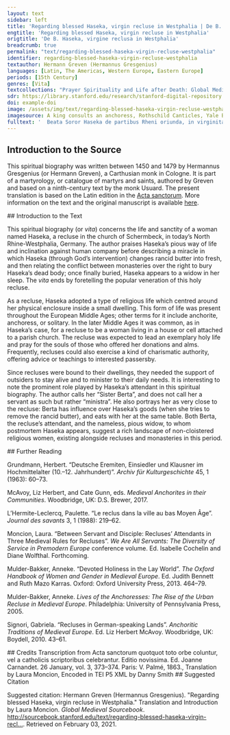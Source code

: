 ```yaml
---
layout: text
sidebar: left
title: 'Regarding blessed Haseka, virgin recluse in Westphalia | De B. Haseka, virgine reclusa in Westphalia'
engtitle: 'Regarding blessed Haseka, virgin recluse in Westphalia'
origtitle: 'De B. Haseka, virgine reclusa in Westphalia'
breadcrumb: true
permalink: "text/regarding-blessed-haseka-virgin-recluse-westphalia"
identifier: regarding-blessed-haseka-virgin-recluse-westphalia
textauthor: Hermann Greven (Hermannus Gresgenius)
languages: [Latin, The Americas, Western Europe, Eastern Europe]
periods: [15th Century]
genres: [Vita]
textcollections: "Prayer Spirituality and Life after Death: Global Medieval Perspectives"
sdr: https://library.stanford.edu/research/stanford-digital-repository 
doi: example-doi 
image: /assets/img/text/regarding-blessed-haseka-virgin-recluse-westphalia.jpg
imagesource: A king consults an anchoress, Rothschild Canticles, Yale Bienecke MS 404 [Public Domain]'
fulltext: '  Beata Soror Haseka de partibus Rheni oriunda, in virginitatis puritate et gloria perseverans, juxta ecclesiam in Schermbecke, quae est proxima monasterio Sichemensi, triginta et sex annis inclusa permansit. Blessed Sister Haseka, who came from the regions of the Rhine and persevered in the purity and glory of virginity, lived for 36 years as a recluse next to the church in Schermbeck, which is near the monastery of Sichem. Quae inde stipem cotidianam percipiens victus sui, et labore possibilitatis suae, in multa simplicitate et patientia singulari vitam suam transegit: She considered as her sustenance a daily offering,Most likely an offering of food or goods, i.e. she lived on alms.and she conducted her life in great simplicity and singular patience by the work which was possible for her.The author most likely means prayer here, but recluses were also known to engage in some work which could be done from the cell, such as embroidery or copying manuscripts. studiose semper providens et procurans quidquid ei Deus in collatione gratiae singularis contulisset, occultans, et in coelo sudores laborum suorum reponens, non in infida custodis arculae labiorum ac orium humanorum, ne eam extolleret magnitudo revelationum. She was always eagerly making provision for and attending to whatever God conveyed to her in the collection of singular grace; she hid herselfi.e. from peopleand restored the weariness of her lips in heaven, rather than in the faithlessness of human company,custodis arculae labiorum ac orium humanorum: literally, “of the keeper of the little box of human lips and mouths”. I interpret this as referring more generally to human company here.so that He might raise her up by the greatness of revelations. Quae autem Dominus voluit revelari pro nominis sui gloria, haec cognita sunt conscripta. Indeed the Lord wanted to be revealed to her for the glory of his name, and these things which are known are written down here. On a certain occasion, for God and for her work and that of her attendant,Conservae suae: literally, “her co-servant”. This may be the author imparting more humility to Haseka, by implying that she is a servant (presumably, of God). I translate “conserva” as “her attendant” here since it seems that this woman was actually Haseka’s attendant of some kind (she is later called “ministra”). It was common for recluses – unable to leave their dwellings – to have servants or attendants who could run errands and manage the recluse’s affairs outside of the anchorhold.butter was donated which was stinking and rancid because of its old age. Cum enim quadam vice propter Deum et pro labore suo et conservae suae donatum esset butyrum prae vetustate sua foetidum ac corruptum, et post dies aliquot in cista locatum, cum foetorem Soror Berta ministra sua nec posset aut vellet tolerare, paravit illud a se quomodolibet elongare. After it had been placed away in a coffer for some days, Sister Berta, Haseka’s attendant, was no longer able or willing to tolerate the stink. She prepared to remove it from her presence in any way possible. Quod Soror Haseka cum comperisset, positis genibus suis, dixit : Domine butyrum istud qualecumque sit, in nomine tuo comedemus. When Sister Haseka realized this, kneeling, she said: “Lord, may this butter be such that we will eat it in your name. In ditione tua cuncta sunt posita; potestate et virtute tua de malo elicis, cum volueris, bonum : bonum etiam, si volueris, efficere poteris hoc butyrum. All things are in your sovereignty; by your power and goodness you extract the good from the bad when you desire: if you want to, you are able to make this butter good.” Cum igitur ad mensulam tenuem pro loci opportunitate, una intra, altera vero extra assedisset, prolatum butyrum ita recens est inventum, ac si eodem die lacte agitato fuisset elixum. When they sat down at the little table (thin enough to fit the space), with one inside and the other outside,This may imply something like Haseka sitting inside the anchorhold while Berta sat outside; nevertheless they share a table. This may also imply that the anchorhold was too small to accommodate both of them and the table.the said butter was discovered to be fresh, as if it had been churned that same day. Benedicentes igitur omnipotentem Deum, deinceps illud in cordis jubilo atque tripudio singulis diebus comederunt. Blessing the all-powerful God, in jubilation and festivity of the heart, they ate it every day. Cum autem beata Soror Haseka apud monasterium Sichemense, tamquam eidem loco sancta obedientia obligata, quia ipsum quem elegerat portans toto conversationis suae tempore habitum monachorum, sepulturam eligisset, Blessed Sister Haseka chose her place of burial at the monastery of Sichem, just as she was bound by holy obedience to the same place because of the habit of the monks which she had chosen, carrying it for the whole time of her religious life. et anno gratiae millesimo ducentesimo sexagesimo primo, VII. Kal. Febr. in Domino obdormisset, On 26 January 1261 she died. Fratres monasterii tam monachi quam conversi cum vehiculo venerunt, et corpus alumnae suae ad sepeliendum tollere voluterunt. The brothers of the monastery, both monks and lay brothers, came with a vehicle and wanted to carry off the body of their ward for burial. Quod niger quidam monachus eo tempore divina ibi celebrans, nomine monasterii sui procurans, accersito sibi brachio et robore rusticorum fieri non permisit; A certain black monk who was at that time celebrating the office there, ministering in the name of his monastery, did not permit this to be done, flailing his arms and boorishly red in the facerobore rusticorum: literally, “with the redness of country people”. “Rusticus” can refer simply to a peasant or country person, or, in the case of a value judgement, a coarse, brutish person or lout. In this case, I suspect the author is implying that this monk is an unmannered person, casting doubt onto his monastery’s claims to Haseka’s body.– and so on the third day he buried her in the church. et sic Fratribus injuriam suam dissimulantibus eam in ecclesia dia tertia sepelivit. Meanwhile the brothersOf the monastery of Sichem.concealed their injury. Cum autem res ad notitiam Episcopi dioecesani devenisset, praecepit etiam per litteras in virtute obedientiae monasterio dari corpus. When this was brought to the attention of the diocesan bishop, he ordered in a letter that Haseka’s body should be given to the monastery by virtue of her obedience to them. Cum igitur ad susceptionem corporis ad portam monasterii solenniter occurrentibus monachis, adessent saeculares utriusque sexus, When the monks arrived solemnly at the door of the monastery to receive her body, there were laypeople there of both sexes. viderunt faciem Virginis sacrae, quae mortua et sepulta fuerat diebus multis, ita vividam et rubentum, ut quasi juvencula balneata, non vetula mortua videretur. They saw the face of the holy Virgin, who died and was buried for many days, but now seemed lively and rosy, as if she were a freshly-bathed girl and not an aged, dead woman. Fuitque tam expers omnis foetoris ejus corporis gleba, ut omnes qui aderant et viderunt eam in sepulcro locatam et mox terra operiendam valde mirarentur. The soil was so lacking in any stench from her body that all who were there and saw her placed in the tomb and soon covered by earth marvelled greatly. Obiit autem beata Soror Haseka nocte proxima post diem Conversionis S. Pauli Apostoli, et sepulta est sub lapide latiore ad introitum domus capituli Sichemensis monasterii tertia decima mensis Martii, Blessed Sister Haseka crossed overobiit: since Haseka is already dead, I translate “obiit” as “crossed over” rather than “died”. The author may be implying that, once buried in the graveyard of her choice, Haseka’s earthly remains can truly be considered at rest.the next night, after the feast of the conversion of St Paul the Apostle, and was buried under a very wide stone at the entrance to the chapter house of the monastery of Sichem, on the 13th of March. cujus meritis et precibus apud Dominum nos credimus et confidimus adjuvari. We believe in her merits and prayers before God and we are confident that she will be helped.adjuvari: i.e. helped to attain salvation. Apparuit vero sacra Dei famula, postquam defuncta fuit, in somnis cuidam nobili ac devotae viduae, dicens ei : Noli dubium gerere, sed firmissime crede, et nullatenus dubites, quin quicumque ad mei memoriam confugerint, in suis sint necessitatibus et angustiis auxilium per Dei gratiam obtenturi. This holy maidservant of God appeared, after she had died, to a certain noble and devoted widow in a dream, saying to her: “Do not doubt, but believe most firmly, and do not ever doubt that anyone taking refuge in memory of me may be held fast by the grace and the help of God in their necessities and in their anxieties.” Porro illa excitata a somno et visioni congratulans, Then the widow, awoken by the dream and vision, rejoiced. cum secundo tenuiter obdormisset, vidit iterato beatam Virginem eadam constantissime repetentem, ut repetitio sermonis esse probaretur affirmatio veritatis. When again she fell lightly asleep, she saw again the same blessed Virgin, constantly repenting, so that the repetition of the word was proven to be the affirmation of the truth. Nec hactenus tantum extentam credimus Dei manum, sed magis adhuc pro nominis sui gloria extendendam. Thus far we did not believe that the hand of God was so much extended, but it is about to be extended more for the glory of his name. Jam enim ad ejus tumulum fideles luminaria transmittunt, et pro incommodis sublevandis accedunt. Already the faithful cast their eyes on her tomb, and approach it in order to lighten their troubles. Amen. Amen. '
---
```

## Introduction to the Source 
<p>This spiritual biography was written between 1450 and 1479 by Hermannus Gresgenius (or Hermann Greven), a Carthusian monk in Cologne. It is part of a martyrology, or catalogue of martyrs and saints, authored by Greven and based on a ninth-century text by the monk Usuard. The present translation is based on the Latin edition in the <a href="http://acta.chadwyck.co.uk/">Acta sanctorum</a>. More information on the text and the original manuscript is available <a href="https://www.geschichtsquellen.de/werk/3448">here</a>.</p>
## Introduction to the Text 
<p>This spiritual biography (or <em>vita</em>) concerns the life and sanctity of a woman named Haseka, a recluse in the church of Schermbeck, in today’s North Rhine-Westphalia, Germany. The author praises Haseka’s pious way of life and inclination against human company before describing a miracle in which Haseka (through God’s intervention) changes rancid butter into fresh, and then relating the conflict between monasteries over the right to bury Haseka’s dead body; once finally buried, Haseka appears to a widow in her sleep. The <em>vita</em> ends by foretelling the popular veneration of this holy recluse.</p> <p>As a recluse, Haseka adopted a type of religious life which centred around her physical enclosure inside a small dwelling. This form of life was present throughout the European Middle Ages; other terms for it include anchorite, anchoress, or solitary. In the later Middle Ages it was common, as in Haseka’s case, for a recluse to be a woman living in a house or cell attached to a parish church. The recluse was expected to lead an exemplary holy life and pray for the souls of those who offered her donations and alms. Frequently, recluses could also exercise a kind of charismatic authority, offering advice or teachings to interested passersby.</p> <p>Since recluses were bound to their dwellings, they needed the support of outsiders to stay alive and to minister to their daily needs. It is interesting to note the prominent role played by Haseka’s attendant in this spiritual biography. The author calls her “Sister Berta”, and does not call her a servant as such but rather “ministra”. He also portrays her as very close to the recluse: Berta has influence over Haseka’s goods (when she tries to remove the rancid butter), and eats with her at the same table. Both Berta, the recluse’s attendant, and the nameless, pious widow, to whom postmortem Haseka appears, suggest a rich landscape of non-cloistered religious women, existing alongside recluses and monasteries in this period.</p>
## Further Reading 
<p>Grundmann, Herbert. “Deutsche Eremiten, Einsiedler und Klausner im Hochmittelalter (10.–12. Jahrhundert)”. <em>Archiv für Kulturgeschichte </em>45, 1 (1963): 60–73.</p> <p>McAvoy, Liz Herbert, and Cate Gunn, eds. <em>Medieval Anchorites in their Communities</em>. Woodbridge, UK: D.S. Brewer, 2017.</p> <p>L’Hermite-Leclercq, Paulette. “Le reclus dans la ville au bas Moyen Âge”. <em>Journal des savants </em>3, 1 (1988): 219–62.</p> <p>Moncion, Laura. “Between Servant and Disciple: Recluses’ Attendants in Three Medieval Rules for Recluses”. <em>We Are All Servants: The Diversity of Service in Premodern Europe</em> conference volume. Ed. Isabelle Cochelin and Diane Wolfthal. Forthcoming.</p> <p>Mulder-Bakker, Anneke. “Devoted Holiness in the Lay World”. <em>The Oxford Handbook of Women and Gender in Medieval Europe</em>. Ed. Judith Bennett and Ruth Mazo Karras. Oxford: Oxford University Press, 2013. 464–79.</p> <p>Mulder-Bakker, Anneke. <em>Lives of the Anchoresses: The Rise of the Urban Recluse in Medieval Europe</em>. Philadelphia: University of Pennsylvania Press, 2005.</p> <p>Signori, Gabriela. “Recluses in German-speaking Lands”. <em>Anchoritic Traditions of Medieval Europe</em>. Ed. Liz Herbert McAvoy. Woodbridge, UK: Boydell, 2010. 43–61.</p>
## Credits
Transcription from Acta sanctorum quotquot toto orbe coluntur, vel a catholicis scriptoribus celebrantur. Editio novissima. Ed. Joanne Carnandet. 26 January, vol. 3, 373–374. Paris: V. Palmé, 1863., 
Translation by Laura Moncion, 
Encoded in TEI P5 XML by Danny Smith
## Suggested Citation
<p>Suggested citation: Hermann Greven (Hermannus Gresgenius).  "Regarding blessed Haseka, virgin recluse in Westphalia." Translation and Introduction by Laura Moncion. <em>Global Medieval Sourcebook</em>. <a href="http://sourcebook.stanford.edu/text/regarding-blessed-haseka-virgin-recluse-westphalia">http://sourcebook.stanford.edu/text/regarding-blessed-haseka-virgin-recl...</a>. Retrieved on February 03, 2021.</p>